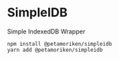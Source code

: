 # SimpleIDB
Simple IndexedDB Wrapper

```console
npm install @petamoriken/simpleidb
yarn add @petamoriken/simpleidb
```